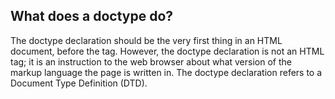 ## What does a doctype do?

The doctype declaration should be the very first thing in an HTML document, before the tag. However, the doctype declaration is not an HTML tag; it is an instruction to the web browser about what version of the markup language the page is written in. The doctype declaration refers to a Document Type Definition (DTD).
